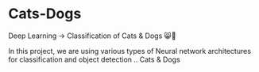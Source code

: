 # Cats-Dogs
Deep Learning -> Classification of Cats &amp; Dogs 😸🐶


In this project, we are using various types of Neural network architectures for classification and object detection .. Cats & Dogs
